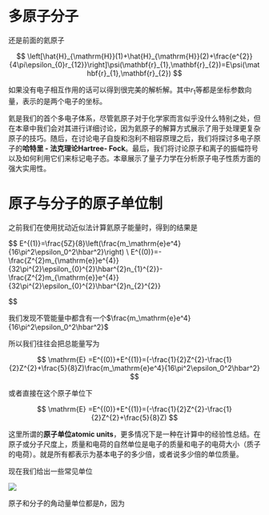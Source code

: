 # 多原子分子

还是前面的氦原子

$$
\left[\hat{H}_{\mathrm{H}}(1)+\hat{H}_{\mathrm{H}}(2)+\frac{e^{2}}{4\pi\epsilon_{0}r_{12}}\right]\psi(\mathbf{r}_{1},\mathbf{r}_{2})=E\psi(\mathbf{r}_{1},\mathbf{r}_{2})
$$

如果没有电子相互作用的话可以得到很完美的解析解。其中$r_1$等都是坐标参数向量，表示的是两个电子的坐标。

氦是我们的首个多电子体系，尽管氦原子对于化学家而言似乎没什么特别之处，但在本章中我们会对其进行详细讨论，因为氦原子的解算方式展示了用于处理更复杂原子的技巧。随后，在讨论电子自旋和泡利不相容原理之后，我们将探讨多电子原子的**哈特里 - 法克理论Hartree- Fock**。最后，我们将讨论原子和离子的振幅符号以及如何利用它们来标记电子态。本章展示了量子力学在分析原子电子性质方面的强大实用性。

# 原子与分子的原子单位制

之前我们在使用扰动近似法计算氦原子能量时，得到的结果是

$$
E^{(1)}=\frac{5Z}{8}\left(\frac{m_\mathrm{e}e^4}{16\pi^2\epsilon_0^2\hbar^2}\right) \\
E^{(0)}=-\frac{Z^{2}m_{\mathrm{e}}e^{4}}{32\pi^{2}\epsilon_{0}^{2}\hbar^{2}n_{1}^{2}}-\frac{Z^{2}m_{\mathrm{e}}e^{4}}{32\pi^{2}\epsilon_{0}^{2}\hbar^{2}n_{2}^{2}}

$$

我们发现不管能量中都含有一个$\frac{m_\mathrm{e}e^4}{16\pi^2\epsilon_0^2\hbar^2}$

所以我们往往会把总能量写为

$$
\mathrm{E} =E^{(0)}+E^{(1)}=(-\frac{1}{2}Z^{2}-\frac{1}{2}Z^{2}+\frac{5}{8}Z)\frac{m_\mathrm{e}e^4}{16\pi^2\epsilon_0^2\hbar^2}
$$

或者直接在这个原子单位下

$$
\mathrm{E} =E^{(0)}+E^{(1)}=(-\frac{1}{2}Z^{2}-\frac{1}{2}Z^{2}+\frac{5}{8}Z)
$$

这里所谓的**原子单位atomic units**，更多情况下是一种在计算中的经验性总结。在原子或分子尺度上，质量和电荷的自然单位是电子的质量和电子的电荷大小（质子的电荷）。就是所有都表示为基本电子的多少倍，或者说多少倍的单位质量。

现在我们给出一些常见单位

![](D:\Learn\qc\qcProjects\note\figure\2025-03-16%20214530.png)

原子和分子的角动量单位都是$\hbar$，因为
